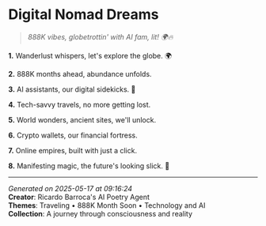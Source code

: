# Digital Nomad Dreams

> *888K vibes, globetrottin' with AI fam, lit! 🌍🔥*

**1.** Wanderlust whispers, let's explore the globe. 🌍


**2.** 888K months ahead, abundance unfolds.


**3.** AI assistants, our digital sidekicks. 🤖


**4.** Tech-savvy travels, no more getting lost.


**5.** World wonders, ancient sites, we'll unlock.


**6.** Crypto wallets, our financial fortress.


**7.** Online empires, built with just a click.


**8.** Manifesting magic, the future's looking slick. 💫



---

*Generated on 2025-05-17 at 09:16:24*  
**Creator**: Ricardo Barroca's AI Poetry Agent  
**Themes**: Traveling • 888K Month Soon • Technology and AI  
**Collection**: A journey through consciousness and reality